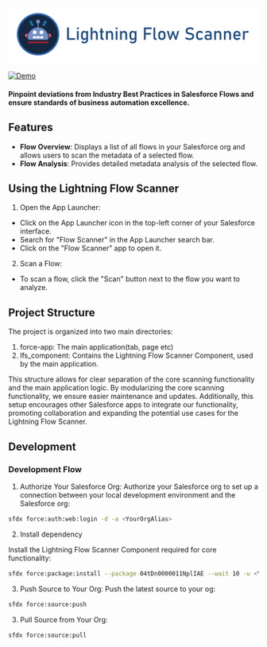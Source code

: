  [![Lightning Flow Scanner](media/banner.png)](https://github.com/Lightning-Flow-Scanner)

 [![Demo](media/lfsapp.gif)](https://github.com/Lightning-Flow-Scanner)

#### Pinpoint deviations from Industry Best Practices in Salesforce Flows and ensure standards of business automation excellence.

## Features

- **Flow Overview**: Displays a list of all flows in your Salesforce org and allows users to scan the metadata of a selected flow.
- **Flow Analysis**: Provides detailed metadata analysis of the selected flow.

## Using the Lightning Flow Scanner

1) Open the App Launcher:
- Click on the App Launcher icon in the top-left corner of your Salesforce interface.
- Search for "Flow Scanner" in the App Launcher search bar.
- Click on the "Flow Scanner" app to open it.

2) Scan a Flow:
- To scan a flow, click the "Scan" button next to the flow you want to analyze.

## Project Structure

The project is organized into two main directories:

1) force-app: The main application(tab, page etc)
2) lfs_component: Contains the Lightning Flow Scanner Component, used by the main application.

This structure allows for clear separation of the core scanning functionality and the main application logic. By modularizing the core scanning functionality, we ensure easier maintenance and updates. Additionally, this setup encourages other Salesforce apps to integrate our functionality, promoting collaboration and expanding the potential use cases for the Lightning Flow Scanner.

## Development

### Development Flow

1) Authorize Your Salesforce Org:
Authorize your Salesforce org to set up a connection between your local development environment and the Salesforce org:

```sh
sfdx force:auth:web:login -d -a <YourOrgAlias>
```

2) Install dependency

Install the Lightning Flow Scanner Component required for core functionality:

```sh
sfdx force:package:install --package 04tDn0000011NplIAE --wait 10 -u <YourOrgAlias>
```

3) Push Source to Your Org:
Push the latest source to your og:

```sh
sfdx force:source:push
```

3) Pull Source from Your Org:
```sh
sfdx force:source:pull
```

